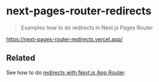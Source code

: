 # next-pages-router-redirects

> Examples how to do redirects in Next.js Pages Router

https://next-pages-router-redirects.vercel.app/

## Related

See how to do [redirects with Next.js App Router](https://github.com/manovotny/next-app-router-redirects).
